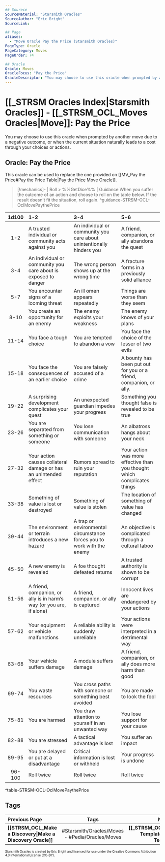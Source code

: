 ```yaml
---
## Sourece
SourceMaterial: "Starsmith Oracles"
SourceAuthor: "Eric Bright"
SourceLink: 

## Page
aliases:
  - "Move Oracle Pay the Price (Starsmith Oracles)"
PageType: Oracle
PageCategory: Moves
PageOrder: 74

## Oracle
Oracle: Moves
OracleFocus: "Pay the Price"
OracleDescriptor: "You may choose to use this oracle when prompted by another move due to a negative outcome, or when the current situation naturally leads to a cost through your choices or actions."
---
```

# [[_STRSM Oracles Index|Starsmith Oracles]] - [[_STRSM_OCL_Moves Oracles|Move]]: Pay the Price
You may choose to use this oracle when prompted by another move due to a negative outcome, or when the current situation naturally leads to a cost through your choices or actions.

## Oracle: Pay the Price
This oracle can be used to replace the one provided on [[MV_Pay the Price#Pay the Price Table|Pay the Price Move Oracle]].

> [!mechanics]- | Roll > %%GetDice%% | Guidance
> When you suffer the outcome of an action and choose to roll on the table below. If the result doesn’t fit the situation, roll again. ^guidance-STRSM-OCL-OclMovePaythePrice

| 1d100 | 1-2 | 3-4 | 5-6 |
| :---: | :--- | :--- | :--- |
| 1-2 | A trusted individual or community acts against you | An individual or community you care about unintentionally hinders you | A friend, companion, or ally abandons the quest |
| 3-4 | An individual or community you care about is exposed to danger | The wrong person shows up at the wrong time | A fracture forms in a previously solid alliance |
| 5-7 | You encounter signs of a looming threat | An ill omen appears repeatedly | Things are worse than they seem |
| 8-10 | You create an opportunity for an enemy | The enemy exploits your weakness | The enemy knows of your plans |
| 11-14 | You face a tough choice | You are tempted to abandon a vow | You face the choice of the lesser of two evils |
| 15-18 | You face the consequences of an earlier choice | You are falsely accused of a crime | A bounty has been put out for you or a friend, companion, or ally. |
| 19-22 | A surprising development complicates your quest | An unexpected guardian impedes your progress | Something you thought false is revealed to be true |
| 23-26 | You are separated from something or someone | You lose communication with someone | An albatross hangs about your neck |
| 27-32 | Your action causes collateral damage or has an unintended effect | Rumors spread to ruin your reputation | Your action was more effective than you thought which complicates things |
| 33-38 | Something of value is lost or destroyed | Something of value is stolen | The location of something of value has changed |
| 39-44 | The environment or terrain introduces a new hazard | A trap or environmental circumstance forces you to work with the enemy | An objective is complicated through a cultural taboo |
| 45-50 | A new enemy is revealed | A foe thought defeated returns | A trusted authority is shown to be corrupt |
| 51-56 | A friend, companion, or ally is in harm’s way (or you are, if alone) | A friend, companion, or ally is captured | Innocent lives are endangered by your actions |
| 57-62 | Your equipment or vehicle malfunctions | A reliable ability is suddenly unreliable | Your actions were interpreted in a detrimental way |
| 63-68 | Your vehicle suffers damage | A module suffers damage | A friend, companion, or ally does more harm than good |
| 69-74 | You waste resources | You cross paths with someone or something best avoided | You are made to look the fool |
| 75-81 | You are harmed | You draw attention to yourself in an unwanted way | You lose support for your cause |
| 82-88 | You are stressed | A tactical advantage is lost | You suffer an impact |
| 89-95 | You are delayed or put at a disadvantage | Critical information is lost or withheld | Your progress is undone |
| 96-100 | Roll twice | Roll twice | Roll twice |
^table-STRSM-OCL-OclMovePaythePrice

## Tags
| Previous Page | Tags | Next Page | 
| :--- | :---: | ---: |
| **[[STRSM_OCL_Make a Discovery\|Make a Discovery Oracle]]** | #Starsmith/Oracles/Moves - #Pedia/Oracles/Moves | **[[_STRSM_OCL_Oracle Templates\|Oracle Templates]]** |

<font size=-2>Starsmith Oracles is created by Eric Bright and licensed for use under the Creative Commons Attribution 4.0 International License (CC-BY).</font>